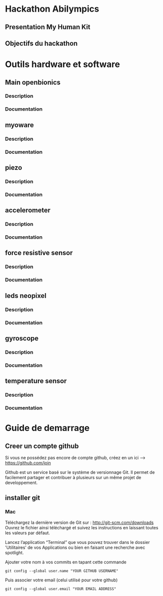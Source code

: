 # Hackathon Abilympics
## Presentation My Human Kit
## Objectifs du hackathon

# Outils hardware et software
## Main openbionics
### Description
### Documentation
## myoware
### Description
### Documentation
## piezo
### Description
### Documentation
## accelerometer
### Description
### Documentation
## force resistive sensor
### Description
### Documentation
## leds neopixel
### Description
### Documentation
## gyroscope
### Description
### Documentation
## temperature sensor
### Description
### Documentation


# Guide de demarrage

## Creer un compte github

Si vous ne possédez pas encore de compte github, créez en un ici --> https://github.com/join

Github est un service basé sur le système de versionnage Git. Il permet de facilement partager et contribuer à plusieurs sur un même projet de developpement.

## installer git

### Mac

Téléchargez la dernière version de Git sur : http://git-scm.com/downloads
Ouvrez le fichier ainsi téléchargé et suivez les instructions en laissant toutes les valeurs par défaut.

Lancez l’application “Terminal” que vous pouvez trouver dans le dossier 'Utilitaires' de vos Applications ou bien en faisant une recherche avec spotlight.

Ajouter votre nom à vos commits en tapant cette commande
```
git config --global user.name "YOUR GITHUB USERNAME"
```
Puis associer votre email (celui utilisé pour votre github)

```
git config --global user.email "YOUR EMAIL ADDRESS"
```


